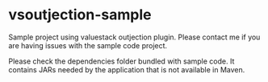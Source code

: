vsoutjection-sample
===================

Sample project using valuestack outjection plugin. Please contact me if you are having issues with the sample code project.

Please check the dependencies folder bundled with sample code. It contains JARs needed by the application that is not available in Maven.
